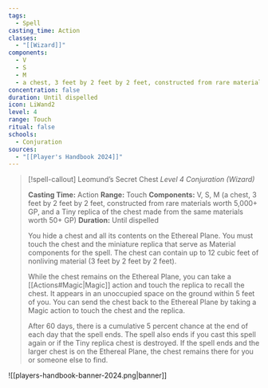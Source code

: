 ```yaml
---
tags:
  - Spell
casting_time: Action
classes:
  - "[[Wizard]]"
components:
  - V
  - S
  - M
  - a chest, 3 feet by 2 feet by 2 feet, constructed from rare materials worth 5,000+ GP, and a Tiny replica of the chest made from the same materials worth 50+ GP
concentration: false
duration: Until dispelled
icon: LiWand2
level: 4
range: Touch
ritual: false
schools:
  - Conjuration
sources: 
  - "[[Player's Handbook 2024]]"
---
```

>[!spell-callout] Leomund’s Secret Chest
>_Level 4 Conjuration (Wizard)_
>
>**Casting Time:** Action
>**Range:** Touch
>**Components:** V, S, M (a chest, 3 feet by 2 feet by 2 feet, constructed from rare materials worth 5,000+ GP, and a Tiny replica of the chest made from the same materials worth 50+ GP)
>**Duration:** Until dispelled
>
>You hide a chest and all its contents on the Ethereal Plane. You must touch the chest and the miniature replica that serve as Material components for the spell. The chest can contain up to 12 cubic feet of nonliving material (3 feet by 2 feet by 2 feet).
>
>While the chest remains on the Ethereal Plane, you can take a [[Actions#Magic\|Magic]] action and touch the replica to recall the chest. It appears in an unoccupied space on the ground within 5 feet of you. You can send the chest back to the Ethereal Plane by taking a Magic action to touch the chest and the replica.
>
>After 60 days, there is a cumulative 5 percent chance at the end of each day that the spell ends. The spell also ends if you cast this spell again or if the Tiny replica chest is destroyed. If the spell ends and the larger chest is on the Ethereal Plane, the chest remains there for you or someone else to find.


![[players-handbook-banner-2024.png|banner]]
